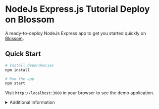 # NodeJs Express.js Tutorial Deploy on Blossom

A ready-to-deploy NodeJs Express app to get you started quickly on [Blossom](https://blossom-cloud.com).

## Quick Start

```bash
# Install dependencies
npm install

# Run the app
npm start
```

Visit `http://localhost:3000` in your browser to see the demo application.

<details>
<summary>Additional Information</summary>

### Environment Variables
- `PORT`: Change the port (default: 3000)

### API Endpoints
```bash
# Get a greeting
curl http://localhost:3000/hello?name=John

# Echo a message
curl -X POST -H "Content-Type: application/json" \
     -d '{"message":"Hello"}' http://localhost:3000/echo
```
</details>
